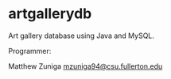 # artgallerydb
Art gallery database using Java and MySQL.

Programmer:

Matthew Zuniga
mzuniga94@csu.fullerton.edu
